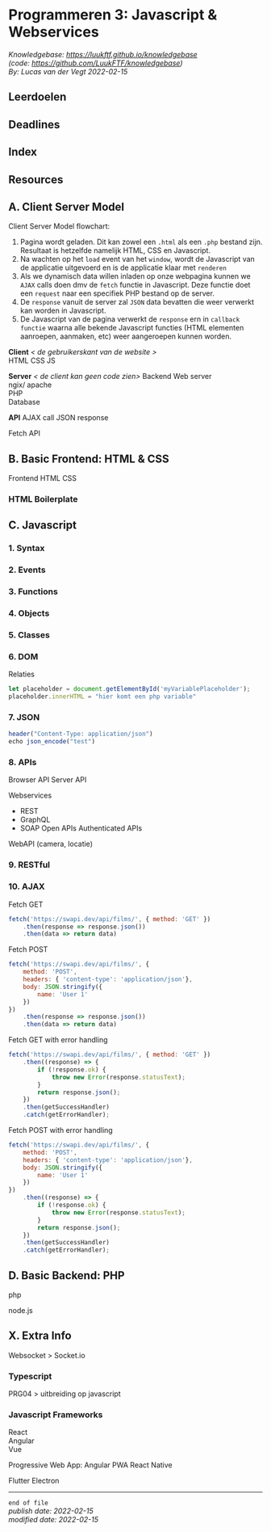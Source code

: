# Programmeren 3: Javascript & Webservices
*Knowledgebase: https://luukftf.github.io/knowledgebase*  
*(code: https://github.com/LuukFTF/knowledgebase)*  
*By: Lucas van der Vegt*
*2022-02-15*
<!-- Editted by: NAME, NAME, NAME -->

## Leerdoelen

## Deadlines

## Index

## Resources

## A. Client Server Model
Client Server Model flowchart:
1. Pagina wordt geladen. Dit kan zowel een `.html` als een `.php` bestand zijn. Resultaat is hetzelfde namelijk HTML, CSS en Javascript.
2. Na wachten op het `load` event van het `window`, wordt de Javascript van de applicatie uitgevoerd en is de applicatie klaar met `renderen`
3. Als we dynamisch data willen inladen op onze webpagina kunnen we `AJAX` calls doen dmv de `fetch` functie in Javascript. Deze functie doet een `request` naar een specifiek PHP bestand op de server.
4. De `response` vanuit de server zal `JSON` data bevatten die weer verwerkt kan worden in Javascript.
5. De Javascript van de pagina verwerkt de `response` ern in `callback functie` waarna alle bekende Javascript functies (HTML elementen aanroepen, aanmaken, etc) weer aangeroepen kunnen worden.

**Client** *< de gebruikerskant van de website >*  
HTML CSS JS

**Server** *< de client kan geen code zien>*
Backend
Web server  
ngix/ apache  
PHP  
Database  

**API**
AJAX call
JSON response  

Fetch API


## B. Basic Frontend: HTML & CSS

Frontend
HTML 
CSS  

### HTML Boilerplate


## C. Javascript

### 1. Syntax

### 2. Events

### 3. Functions

### 4. Objects

### 5. Classes

### 6. DOM

Relaties

```js
let placeholder = document.getElementById('myVariablePlaceholder');
placeholder.innerHTML = "hier komt een php variable"
```

### 7. JSON

```js
header("Content-Type: application/json")
echo json_encode("test")
```

### 8. APIs 
Browser API
Server API

Webservices 
- REST
- GraphQL
- SOAP
Open APIs
Authenticated APIs 

WebAPI (camera, locatie)





### 9. RESTful

### 10. AJAX

Fetch GET
```js
fetch('https://swapi.dev/api/films/', { method: 'GET' })
    .then(response => response.json())
    .then(data => return data)
```

Fetch POST
```js
fetch('https://swapi.dev/api/films/', { 
    method: 'POST',
    headers: { 'content-type': 'application/json'},
    body: JSON.stringify({
        name: 'User 1'
    })
})
    .then(response => response.json())
    .then(data => return data)
```


Fetch GET with error handling
```js
fetch('https://swapi.dev/api/films/', { method: 'GET' })
    .then((response) => {
        if (!response.ok) {
            throw new Error(response.statusText);
        }
        return response.json();
    })
    .then(getSuccessHandler)
    .catch(getErrorHandler);
```

Fetch POST with error handling
```js
fetch('https://swapi.dev/api/films/', { 
    method: 'POST',
    headers: { 'content-type': 'application/json'},
    body: JSON.stringify({
        name: 'User 1'
    })
})
    .then((response) => {
        if (!response.ok) {
            throw new Error(response.statusText);
        }
        return response.json();
    })
    .then(getSuccessHandler)
    .catch(getErrorHandler);
```


## D. Basic Backend: PHP

php

node.js

## X. Extra Info

Websocket > Socket.io  

### Typescript

PRG04 > uitbreiding op javascript

### Javascript Frameworks

React  
Angular  
Vue    

Progressive Web App:
Angular PWA
React Native

Flutter
Electron  

---
`end of file`  
*publish date: 2022-02-15*  
*modified date: 2022-02-15*  
  
<!-- LINKS -->
[google]: https://www.google.com  